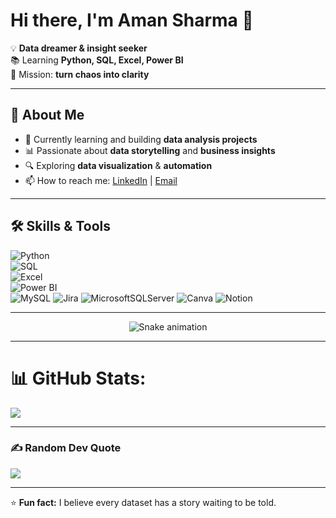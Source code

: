 
<!--
**AmanSharma01Prime/AmanSharma01Prime** is a ✨ _special_ ✨ repository because its `README.md` (this file) appears on your GitHub profile.

Here are some ideas to get you started:

- 🔭 I’m currently working on ...
- 🌱 I’m currently learning ...
- 👯 I’m looking to collaborate on ...
- 🤔 I’m looking for help with ...
- 💬 Ask me about ...
- 📫 How to reach me: ...
- 😄 Pronouns: ...
- ⚡ Fun fact: ...
-->

# Hi there, I'm Aman Sharma 👋  

  💡 **Data dreamer & insight seeker**  
  📚 Learning **Python, SQL, Excel, Power BI**  
  🎯 Mission: **turn chaos into clarity**

---

## 🚀 About Me  
- 🌱 Currently learning and building **data analysis projects**  
- 📊 Passionate about **data storytelling** and **business insights**  
- 🔍 Exploring **data visualization** & **automation**  
- 📫 How to reach me: [LinkedIn](https://linkedin.com/in/aman-sharma-data) | [Email](mailto:YOUR-EMAIL@gmail.com)  

---

## 🛠 Skills & Tools  
![Python](https://img.shields.io/badge/Python-3776AB?style=for-the-badge&logo=python&logoColor=white)  
![SQL](https://img.shields.io/badge/SQL-025E8C?style=for-the-badge&logo=postgresql&logoColor=white)  
![Excel](https://img.shields.io/badge/Excel-217346?style=for-the-badge&logo=microsoft-excel&logoColor=white)  
![Power BI](https://img.shields.io/badge/Power%20BI-F2C811?style=for-the-badge&logo=powerbi&logoColor=black)  
![MySQL](https://img.shields.io/badge/mysql-4479A1.svg?style=for-the-badge&logo=mysql&logoColor=white) 
![Jira](https://img.shields.io/badge/jira-%230A0FFF.svg?style=for-the-badge&logo=jira&logoColor=white)
![MicrosoftSQLServer](https://img.shields.io/badge/Microsoft%20SQL%20Server-CC2927?style=for-the-badge&logo=microsoft%20sql%20server&logoColor=white)
![Canva](https://img.shields.io/badge/Canva-%2300C4CC.svg?style=for-the-badge&logo=Canva&logoColor=white)  ![Notion](https://img.shields.io/badge/Notion-%23000000.svg?style=for-the-badge&logo=notion&logoColor=white)
<!--
---

## 📂 Featured Projects  
- 📈 [Sales Insights Dashboard](#) – Power BI visualization of sales trends  
- 🛒 [E-commerce Data Analysis](#) – SQL + Python project on customer behavior  
- 📊 [Excel KPI Tracker](#) – Automated dashboard for business metrics  

---

## 📜 Random Data Quote  
> *"Without data, you’re just another person with an opinion." – W. Edwards Deming*

---

## 📅 My GitHub Stats  
![GitHub Stats](https://github-readme-stats.vercel.app/api?username=AmanSharma01Prime&show_icons=true&theme=default)  
-->
---

<!-- Snake Game Repo View -->

<div align="center">
  <img src="https://profile-readme-generator.com/assets/snake.svg" alt="Snake animation" />
</div>

---



<!--
# 💫 About Me:
currently working on virtual internships on genAi data analysis <br>learning sql power bi


## 🌐 Socials:
[![LinkedIn](https://img.shields.io/badge/LinkedIn-%230077B5.svg?logo=linkedin&logoColor=white)](https://linkedin.com/in/aman-sharma-data) 

# 💻 Tech Stack:
![Python](https://img.shields.io/badge/python-3670A0?style=for-the-badge&logo=python&logoColor=ffdd54) ![MySQL](https://img.shields.io/badge/mysql-4479A1.svg?style=for-the-badge&logo=mysql&logoColor=white) ![Jira](https://img.shields.io/badge/jira-%230A0FFF.svg?style=for-the-badge&logo=jira&logoColor=white) ![C](https://img.shields.io/badge/c-%2300599C.svg?style=for-the-badge&logo=c&logoColor=white) ![C++](https://img.shields.io/badge/c++-%2300599C.svg?style=for-the-badge&logo=c%2B%2B&logoColor=white) ![Kotlin](https://img.shields.io/badge/kotlin-%237F52FF.svg?style=for-the-badge&logo=kotlin&logoColor=white) ![MicrosoftSQLServer](https://img.shields.io/badge/Microsoft%20SQL%20Server-CC2927?style=for-the-badge&logo=microsoft%20sql%20server&logoColor=white) ![Adobe Acrobat Reader](https://img.shields.io/badge/Adobe%20Acrobat%20Reader-EC1C24.svg?style=for-the-badge&logo=Adobe%20Acrobat%20Reader&logoColor=white) ![Canva](https://img.shields.io/badge/Canva-%2300C4CC.svg?style=for-the-badge&logo=Canva&logoColor=white) ![Adobe Photoshop](https://img.shields.io/badge/adobe%20photoshop-%2331A8FF.svg?style=for-the-badge&logo=adobe%20photoshop&logoColor=white) ![Bitbucket](https://img.shields.io/badge/bitbucket-%230047B3.svg?style=for-the-badge&logo=bitbucket&logoColor=white) ![Gradle](https://img.shields.io/badge/Gradle-02303A.svg?style=for-the-badge&logo=Gradle&logoColor=white) ![Jira](https://img.shields.io/badge/jira-%230A0FFF.svg?style=for-the-badge&logo=jira&logoColor=white) ![Notion](https://img.shields.io/badge/Notion-%23000000.svg?style=for-the-badge&logo=notion&logoColor=white)

-->



# 📊 GitHub Stats:
<!--
![](https://github-readme-stats.vercel.app/api?username=AmanSharma01Prime&theme=radical&hide_border=false&include_all_commits=false&count_private=false)<br/>
-->
![](https://nirzak-streak-stats.vercel.app/?user=AmanSharma01Prime&theme=radical&hide_border=false)<br/>

<!--
![](https://github-readme-stats.vercel.app/api/top-langs/?username=AmanSharma01Prime&theme=radical&hide_border=false&include_all_commits=false&count_private=false&layout=compact)
-->

---

<!--
## 🏆 GitHub Trophies
![](https://github-profile-trophy.vercel.app/?username=AmanSharma01Prime&theme=radical&no-frame=false&no-bg=false&margin-w=4)


---
-->

### ✍️ Random Dev Quote
![](https://quotes-github-readme.vercel.app/api?type=horizontal&theme=radical)


---

<!--
### 🔝 Top Contributed Repo
![](https://github-contributor-stats.vercel.app/api?username=AmanSharma01Prime&limit=5&theme=dark&combine_all_yearly_contributions=true)


---
[![](https://visitcount.itsvg.in/api?id=AmanSharma01Prime&icon=0&color=0)](https://visitcount.itsvg.in)
-->
⭐ **Fun fact:** I believe every dataset has a story waiting to be told.  
<!-- Proudly created with GPRM ( https://gprm.itsvg.in ) -->

